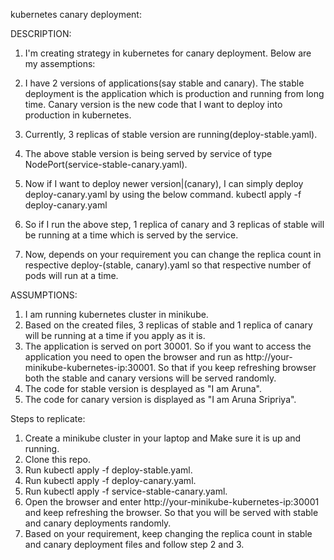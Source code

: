 kubernetes canary deployment:

DESCRIPTION:

1. I'm creating strategy in kubernetes for canary deployment. Below are my assemptions:

2. I have 2 versions of applications(say stable and canary). The stable deployment is the application which is production and running from long time. Canary version is the new code that I want to deploy into production in kubernetes.
3. Currently, 3 replicas of stable version are running(deploy-stable.yaml).
4. The above stable version is being served by service of type NodePort(service-stable-canary.yaml).
5. Now if I want to deploy newer version|(canary), I can simply deploy deploy-canary.yaml  by using the below command.
     kubectl apply -f deploy-canary.yaml
6. So if I run the above step, 1 replica of canary and 3 replicas of stable will be running at a time which is served by the service.
7. Now, depends on your requirement you can change the replica count in respective deploy-(stable, canary).yaml so that respective number of pods will run at a time. 

ASSUMPTIONS:
1. I am running kubernetes cluster in minikube.
2. Based on the created files, 3 replicas of stable and 1 replica of canary will be running at a time if you apply as it is.
3. The application is served on port 30001. So if you want to access the application you need to open the browser and run as http://your-minikube-kubernetes-ip:30001. So that if you keep refreshing browser both the stable and canary versions will be served randomly.
4. The code for stable version is desplayed as "I am Aruna".
5. The code for canary version is displayed as "I am Aruna Sripriya".

Steps to replicate:
1. Create a minikube cluster in your laptop and Make sure it is up and running.
2. Clone this repo.
3. Run kubectl apply -f deploy-stable.yaml.
4. Run kubectl apply -f deploy-canary.yaml.
5. Run kubectl apply -f service-stable-canary.yaml.
6. Open the browser and enter http://your-minikube-kubernetes-ip:30001 and keep refreshing the browser. So that you will be served with stable and canary deployments randomly.
7. Based on your requirement, keep changing the replica count in stable and canary deployment files and follow step 2 and 3.

